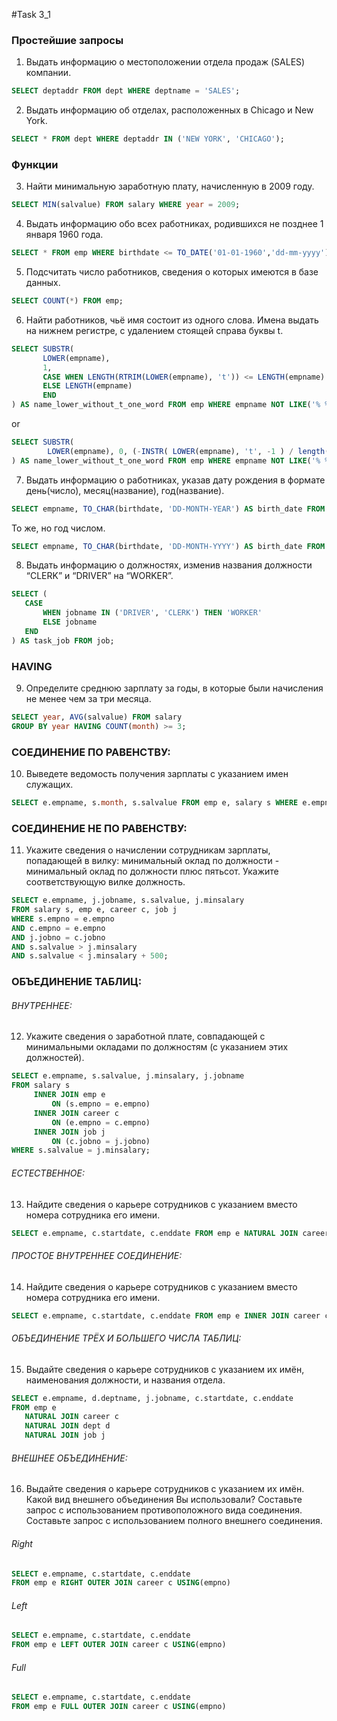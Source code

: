 #Task 3_1

### Простейшие запросы

 1. Выдать информацию о местоположении отдела продаж (SALES) компании.

 ~~~sql
 SELECT deptaddr FROM dept WHERE deptname = 'SALES';
 ~~~ 
 
 2. Выдать информацию об отделах, расположенных в Chicago и New York.

 ~~~sql
 SELECT * FROM dept WHERE deptaddr IN ('NEW YORK', 'CHICAGO');
 ~~~ 
 
### Функции
 
 3. Найти минимальную заработную плату, начисленную в 2009 году.

 ~~~sql
 SELECT MIN(salvalue) FROM salary WHERE year = 2009;
 ~~~ 
 
 4. Выдать информацию обо всех работниках, родившихся не позднее 1 января 1960 года.

 ~~~sql
 SELECT * FROM emp WHERE birthdate <= TO_DATE('01-01-1960','dd-mm-yyyy');
 ~~~ 
 
 5. Подсчитать число работников, сведения о которых имеются в базе данных.

 ~~~sql
 SELECT COUNT(*) FROM emp;
 ~~~ 
 
 6. Найти работников, чьё имя состоит из одного слова. Имена выдать на нижнем регистре, с удалением стоящей справа буквы t.

 ~~~sql
 SELECT SUBSTR(
        LOWER(empname), 
        1, 
        CASE WHEN LENGTH(RTRIM(LOWER(empname), 't')) <= LENGTH(empname) - 1 THEN LENGTH(empname) - 1
        ELSE LENGTH(empname) 
        END  
) AS name_lower_without_t_one_word FROM emp WHERE empname NOT LIKE('% %');
 ~~~ 
 or
 
 ~~~sql
 SELECT SUBSTR(
         LOWER(empname), 0, (-INSTR( LOWER(empname), 't', -1 ) / length(empname)) + length(empname)
) AS name_lower_without_t_one_word FROM emp WHERE empname NOT LIKE('% %');
 ~~~ 
 7. Выдать информацию о работниках, указав дату рождения в формате день(число), месяц(название), год(название).

 ~~~sql
 SELECT empname, TO_CHAR(birthdate, 'DD-MONTH-YEAR') AS birth_date FROM emp;
 ~~~ 
 То же, но год числом.
 
 ~~~sql
 SELECT empname, TO_CHAR(birthdate, 'DD-MONTH-YYYY') AS birth_date FROM emp;
 ~~~ 
 
 8. Выдать информацию о должностях, изменив названия должности “CLERK” и “DRIVER” на “WORKER”.

 ~~~sql
 SELECT (
 	CASE 
 	    WHEN jobname IN ('DRIVER', 'CLERK') THEN 'WORKER'
 	    ELSE jobname
 	END
 ) AS task_job FROM job;
 ~~~ 
 
### HAVING
 9. Определите среднюю зарплату за годы, в которые были начисления не менее чем за три месяца.

 ~~~sql
 SELECT year, AVG(salvalue) FROM salary
 GROUP BY year HAVING COUNT(month) >= 3;
 ~~~ 

### СОЕДИНЕНИЕ ПО РАВЕНСТВУ:
10. Выведете ведомость получения зарплаты с указанием имен служащих.

 ~~~sql
 SELECT e.empname, s.month, s.salvalue FROM emp e, salary s WHERE e.empno = s.empno;
 ~~~ 
 
### СОЕДИНЕНИЕ НЕ ПО РАВЕНСТВУ:
11. Укажите сведения о начислении сотрудникам зарплаты, попадающей в вилку:
минимальный оклад по должности - минимальный оклад по должности плюс
пятьсот. Укажите соответствующую вилке должность.

 ~~~sql
 SELECT e.empname, j.jobname, s.salvalue, j.minsalary
 FROM salary s, emp e, career c, job j
 WHERE s.empno = e.empno
 AND c.empno = e.empno
 AND j.jobno = c.jobno
 AND s.salvalue > j.minsalary 
 AND s.salvalue < j.minsalary + 500;
 ~~~ 

### ОБЪЕДИНЕНИЕ ТАБЛИЦ:

###### ВНУТРЕННЕЕ:
12. Укажите сведения о заработной плате, совпадающей с минимальными окладами по должностям (с указанием этих должностей).

 ~~~sql
SELECT e.empname, s.salvalue, j.minsalary, j.jobname 
FROM salary s
      INNER JOIN emp e
          ON (s.empno = e.empno) 
      INNER JOIN career c
          ON (e.empno = c.empno) 
      INNER JOIN job j
          ON (c.jobno = j.jobno) 
WHERE s.salvalue = j.minsalary;
 ~~~ 
 
###### ЕСТЕСТВЕННОЕ:
13. Найдите сведения о карьере сотрудников с указанием вместо номера сотрудника его имени.

 ~~~sql
SELECT e.empname, c.startdate, c.enddate FROM emp e NATURAL JOIN career c;
 ~~~ 
 
###### ПРОСТОЕ ВНУТРЕННЕЕ СОЕДИНЕНИЕ:
14. Найдите сведения о карьере сотрудников с указанием вместо номера сотрудника его имени.

 ~~~sql
SELECT e.empname, c.startdate, c.enddate FROM emp e INNER JOIN career c USING(empno);
 ~~~ 
 
###### ОБЪЕДИНЕНИЕ ТРЁХ И БОЛЬШЕГО ЧИСЛА ТАБЛИЦ:
15. Выдайте сведения о карьере сотрудников с указанием их имён, наименования
должности, и названия отдела.

 ~~~sql
SELECT e.empname, d.deptname, j.jobname, c.startdate, c.enddate
FROM emp e
	NATURAL JOIN career c 
    NATURAL JOIN dept d
    NATURAL JOIN job j
 ~~~ 
 
###### ВНЕШНЕЕ ОБЪЕДИНЕНИЕ:
16. Выдайте сведения о карьере сотрудников с указанием их имён. Какой вид внешнего объединения Вы использовали? Составьте запрос с использованием противоположного вида соединения. Составьте запрос с использованием полного внешнего соединения.

 ###### Right
 ~~~sql
SELECT e.empname, c.startdate, c.enddate
FROM emp e RIGHT OUTER JOIN career c USING(empno)
 ~~~ 
 
 ###### Left
 ~~~sql
SELECT e.empname, c.startdate, c.enddate
FROM emp e LEFT OUTER JOIN career c USING(empno)
 ~~~ 
 
 ###### Full
 ~~~sql
SELECT e.empname, c.startdate, c.enddate
FROM emp e FULL OUTER JOIN career c USING(empno)
 ~~~ 
